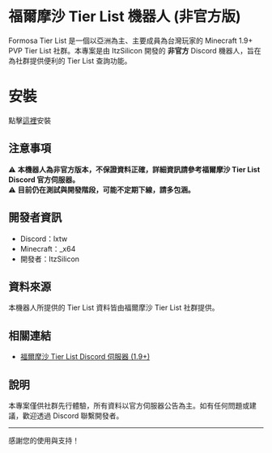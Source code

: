 # 福爾摩沙 Tier List 機器人 (非官方版)

Formosa Tier List 是一個以亞洲為主、主要成員為台灣玩家的 Minecraft 1.9+ PVP Tier List 社群。本專案是由 ItzSilicon 開發的 **非官方** Discord 機器人，旨在為社群提供便利的 Tier List 查詢功能。

# 安裝

點擊[這裡](https://discord.com/oauth2/authorize?client_id=1406320447343296542)安裝

## 注意事項

⚠️ **本機器人為非官方版本，不保證資料正確，詳細資訊請參考福爾摩沙 Tier List Discord 官方伺服器。**  
⚠️ **目前仍在測試與開發階段，可能不定期下線，請多包涵。**

## 開發者資訊

- Discord：lxtw
- Minecraft：_x64
- 開發者：ItzSilicon

## 資料來源

本機器人所提供的 Tier List 資料皆由福爾摩沙 Tier List 社群提供。

## 相關連結

- [福爾摩沙 Tier List Discord 伺服器 (1.9+)](https://discord.gg/hamescZvtP)

## 說明

本專案僅供社群先行體驗，所有資料以官方伺服器公告為主。如有任何問題或建議，歡迎透過 Discord 聯繫開發者。

---

感謝您的使用與支持！
